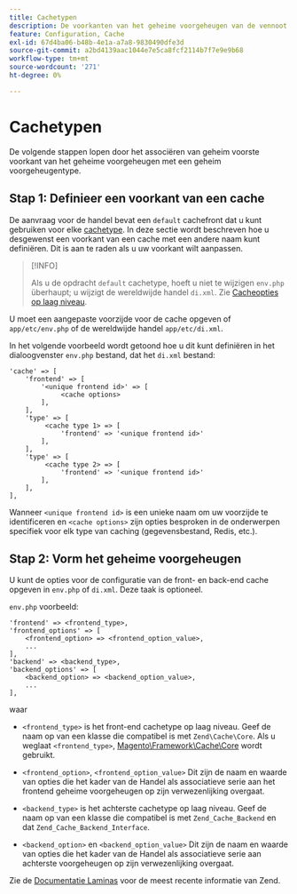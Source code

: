 ```yaml
---
title: Cachetypen
description: De voorkanten van het geheime voorgeheugen van de vennoot met geheim voorgeheugentypes.
feature: Configuration, Cache
exl-id: 67d4ba06-b48b-4e1a-a7a8-9830490dfe3d
source-git-commit: a2bd4139aac1044e7e5ca8fcf2114b7f7e9e9b68
workflow-type: tm+mt
source-wordcount: '271'
ht-degree: 0%

---
```


# Cachetypen

De volgende stappen lopen door het associëren van geheim voorste voorkant van het geheime voorgeheugen met een geheim voorgeheugentype.

## Stap 1: Definieer een voorkant van een cache

De aanvraag voor de handel bevat een `default` cachefront dat u kunt gebruiken voor elke [cachetype](../cli/manage-cache.md#clean-and-flush-cache-types). In deze sectie wordt beschreven hoe u desgewenst een voorkant van een cache met een andere naam kunt definiëren. Dit is aan te raden als u uw voorkant wilt aanpassen.

>[!INFO]
>
>Als u de opdracht `default` cachetype, hoeft u niet te wijzigen `env.php` überhaupt; u wijzigt de wereldwijde handel `di.xml`. Zie [Cacheopties op laag niveau](cache-options.md).

U moet een aangepaste voorzijde voor de cache opgeven of `app/etc/env.php` of de wereldwijde handel `app/etc/di.xml`.

In het volgende voorbeeld wordt getoond hoe u dit kunt definiëren in het dialoogvenster `env.php` bestand, dat het `di.xml` bestand:

```php?start_inline=1
'cache' => [
    'frontend' => [
        '<unique frontend id>' => [
             <cache options>
        ],
    ],
    'type' => [
         <cache type 1> => [
             'frontend' => '<unique frontend id>'
        ],
    ],
    'type' => [
         <cache type 2> => [
             'frontend' => '<unique frontend id>'
        ],
    ],
],
```

Wanneer `<unique frontend id>` is een unieke naam om uw voorzijde te identificeren en `<cache options>` zijn opties besproken in de onderwerpen specifiek voor elk type van caching (gegevensbestand, Redis, etc.).

## Stap 2: Vorm het geheime voorgeheugen

U kunt de opties voor de configuratie van de front- en back-end cache opgeven in `env.php` of `di.xml`. Deze taak is optioneel.

`env.php` voorbeeld:

```php?start_inline=1
'frontend' => <frontend_type>,
'frontend_options' => [
    <frontend_option> => <frontend_option_value>,
    ...
],
'backend' => <backend_type>,
'backend_options' => [
    <backend_option> => <backend_option_value>,
    ...
],
```

waar

- `<frontend_type>` is het front-end cachetype op laag niveau. Geef de naam op van een klasse die compatibel is met `Zend\Cache\Core`.
Als u weglaat `<frontend_type>`, [Magento\Framework\Cache\Core](https://github.com/magento/magento2/blob/2.4/lib/internal/Magento/Framework/Cache/Core.php) wordt gebruikt.

- `<frontend_option>`, `<frontend_option_value>` Dit zijn de naam en waarde van opties die het kader van de Handel als associatieve serie aan het frontend geheime voorgeheugen op zijn verwezenlijking overgaat.
- `<backend_type>` is het achterste cachetype op laag niveau. Geef de naam op van een klasse die compatibel is met `Zend_Cache_Backend` en dat `Zend_Cache_Backend_Interface`.
- `<backend_option>` en `<backend_option_value>` Dit zijn de naam en waarde van opties die het kader van de Handel als associatieve serie aan achterste voorgeheugen op zijn verwezenlijking overgaat.

Zie de [Documentatie Laminas](https://docs.laminas.dev/) voor de meest recente informatie van Zend.
